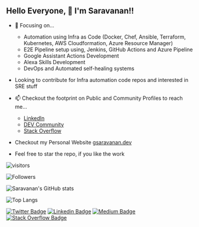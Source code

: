 ## Hello Everyone, 👋 I'm Saravanan!!
- 💬 Focusing on...
  - Automation using Infra as Code (Docker, Chef, Ansible, Terraform, Kubernetes, AWS Cloudformation, Azure Resource Manager)
  - E2E Pipeline setup using, Jenkins, GitHub Actions and Azure Pipeline
  - Google Assistant Actions Development
  - Alexa Skills Development
  - DevOps and Automated self-healing systems
- Looking to contribute for Infra automation code repos and interested in SRE stuff
- 📫 Checkout the footprint on Public and Community Profiles to reach me...
  - [LinkedIn](https://www.linkedin.com/in/saravanan-gnanaguru-1941a919/)
  - [DEV Community](https://dev.to/chefgs)
  - [Stack Overflow](https://stackoverflow.com/users/4923204/saravanan-g?tab=profile)
- Checkout my Personal Website <a href=https://www.gsaravanan.dev/ target="_blank">gsaravanan.dev</a>

- Feel free to star the repo, if you like the work

![visitors](https://visitor-badge.glitch.me/badge?page_id=chefgs) 

![Followers](https://img.shields.io/github/followers/chefgs)

![Saravanan's GitHub stats](https://github-readme-stats.vercel.app/api?username=chefgs&show_icons=true&theme=default)

![Top Langs](https://github-readme-stats.vercel.app/api/top-langs/?username=chefgs&langs_count=5&theme=dark)

[![Twitter Badge](https://img.shields.io/badge/-@saransid-1ca0f1?style=flat-square&labelColor=1ca0f1&logo=twitter&logoColor=white&link=https://twitter.com/saransid)](https://twitter.com/saransid) [![Linkedin Badge](https://img.shields.io/badge/-Saravanan%20Gnanaguru-blue?style=flat-square&logo=Linkedin&logoColor=white&link=https://www.linkedin.com/in/saravanan-gnanaguru-1941a919/)](https://www.linkedin.com/in/saravanan-gnanaguru-1941a919) [![Medium Badge](https://img.shields.io/badge/-@g.gsaravanan-03a57a?style=flat-square&labelColor=000000&logo=Medium&link=https://medium.com/@g.gsaravanan/)](https://g-gsaravanan.medium.com/)
 [![Stack Overflow Badge](https://img.shields.io/badge/-Saravanan%20G-FE7A16?style=flat-square&logo=Stack-Overflow&logoColor=white)](https://stackoverflow.com/users/4923204/saravanan-g)
 
<!--
![Saravanan's github stats](https://github-readme-stats.vercel.app/api?username=chefgs&show_icons=true&theme=default)

- [<img src="https://upload.wikimedia.org/wikipedia/commons/thumb/7/7e/Gmail_icon_%282020%29.svg/320px-Gmail_icon_%282020%29.svg.png" alt="gmail logo" width="19" style="vertical-align:bottom"/> Email](mailto:g.gsaravanan@gmail.com)

https://img.shields.io/github/stars/chefgs?logo=Stars
![Top Langs](https://github-readme-stats.vercel.app/api/top-langs/?username=chefgs&layout=compact)
[![Saravanan's DEV Profile](https://d2fltix0v2e0sb.cloudfront.net/dev-badge.svg)](https://dev.to/chefgs)
**chefgs/chefgs** is a ✨ _special_ ✨ repository because its `README.md` (this file) appears on your GitHub profile.

Here are some ideas to get you started:

- 🔭 I’m currently working on ...
- 🌱 I’m currently learning ...
- 👯 I’m looking to collaborate on ...
- 🤔 I’m looking for help with ...
- 💬 Ask me about ...
- 📫 How to reach me: ...
- 😄 Pronouns: ...
- ⚡ Fun fact: ...
- 👯 Contributions collabration
-->
